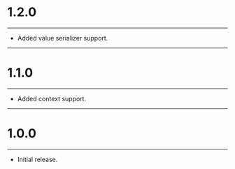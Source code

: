 # 1.2.0

---

* Added value serializer support.

---

# 1.1.0

---

* Added context support.

---

# 1.0.0

---

* Initial release.